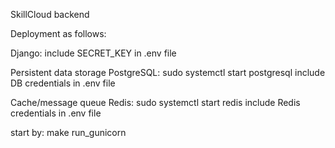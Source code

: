 SkillCloud backend


Deployment as follows:

Django:
include SECRET_KEY in .env file

Persistent data storage
PostgreSQL:
sudo systemctl start postgresql
include DB credentials in .env file

Cache/message queue
Redis:
sudo systemctl start redis
include Redis credentials in .env file

start by:
make run_gunicorn
